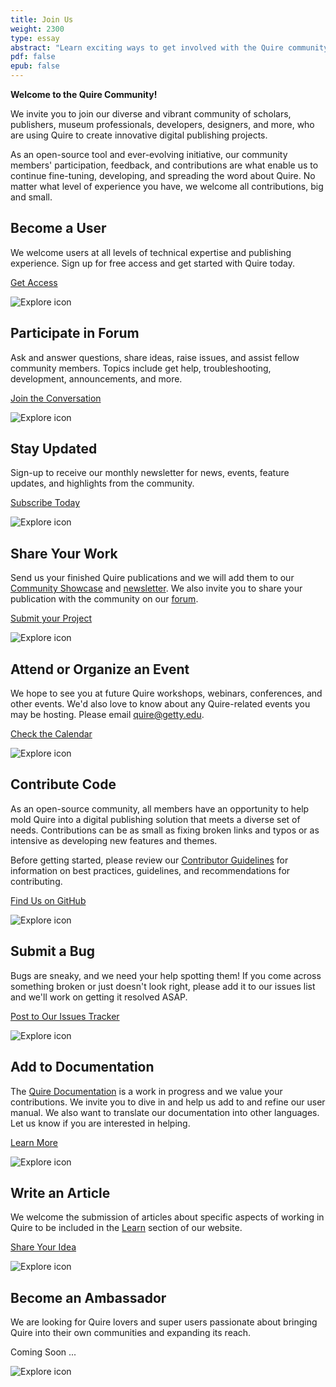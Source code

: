 ```yaml
---
title: Join Us
weight: 2300
type: essay
abstract: "Learn exciting ways to get involved with the Quire community"
pdf: false
epub: false
---
```


**Welcome to the Quire Community!**

We invite you to join our diverse and vibrant community of scholars, publishers, museum professionals, developers, designers, and more, who are using Quire to create innovative digital publishing projects.

As an open-source tool and ever-evolving initiative, our community members' participation, feedback, and contributions are what enable us to continue fine-tuning, developing, and spreading the word about Quire. No matter what level of experience you have, we welcome all contributions, big and small.

<div class="image-list">

## Become a User

We welcome users at all levels of technical expertise and publishing experience. Sign up for free access and get started with Quire today.

<div class="action-button">

[Get Access](https://docs.google.com/forms/d/e/1FAIpQLScKOJEq9ivhwizmdazjuhxBII-s-5SUsnerWmyF8VteeeRBhA/viewform)

</div>

![Explore icon](/img/illustrations/undraw_add_user_ipe3.png)

</div>
<div class="image-list">

## Participate in Forum

Ask and answer questions, share ideas, raise issues, and assist fellow community members. Topics include get help, troubleshooting, development, announcements, and more.

<div class="action-button">

[Join the Conversation](https://github.com/thegetty/quire/discussions)

</div>

![Explore icon](/img/illustrations/undraw_team_chat_y27k.png)

</div>
<div class="image-list">

## Stay Updated

Sign-up to receive our monthly newsletter for news, events, feature updates, and highlights from the community.

<div class="action-button">

[Subscribe Today](https://newsletters.getty.edu/h/t/3482055B10CD0F24)

</div>

![Explore icon](/img/illustrations/undraw_Newsletter_re_wrob.png)

</div>
<div class="image-list">

## Share Your Work

Send us your finished Quire publications and we will add them to our [Community Showcase](/community/community-showcase/) and [newsletter](https://newsletters.getty.edu/h/t/3482055B10CD0F24). We also invite you to share your publication with the community on our [forum](https://github.com/thegetty/quire/discussions/categories/show-tell).

<div class="action-button">

[Submit your Project](https://docs.google.com/forms/d/1R3mOLgsJCw9vx7PQJlVy8w1TRwgxFMWUiOo8TtuSI_A/edit)

</div>

![Explore icon](/img/illustrations/undraw_organize_resume_utk5.png)

</div>
 <div class="image-list">

## Attend or Organize an Event

We hope to see you at future Quire workshops, webinars, conferences, and other events. We'd also love to know about any Quire-related events you may be hosting. Please email [quire@getty.edu](mailto:quire@getty.edu).

<div class="action-button">

[Check the Calendar](/community/news-events/)

</div>

![Explore icon](/img/illustrations/undraw_events_2p66.png)

</div>
<div class="image-list">

## Contribute Code

As an open-source community, all members have an opportunity to help mold Quire into a digital publishing solution that meets a diverse set of needs. Contributions can be as small as fixing broken links and typos or as intensive as developing new features and themes.

Before getting started, please review our [Contributor Guidelines](https://github.com/thegetty/quire/blob/master/CONTRIBUTING.md) for information on best practices, guidelines, and recommendations for contributing.

<div class="action-button">

[Find Us on GitHub](https://github.com/thegetty/quire/)

</div>

![Explore icon](/img/illustrations/undraw_code_typing_7jnv.png)

</div>
<div class="image-list">

## Submit a Bug

Bugs are sneaky, and we need your help spotting them! If you come across something broken or just doesn't look right, please add it to our issues list and we'll work on getting it resolved ASAP.

<div class="action-button">

[Post to Our Issues Tracker](https://github.com/thegetty/quire/issues/)

</div>

![Explore icon](/img/illustrations/undraw_bug_fixing_oc7a.png)

</div>
<div class="image-list">

## Add to Documentation

The [Quire Documentation](/documentation/) is a work in progress and we value your contributions. We invite you to dive in and help us add to and refine our user manual. We also want to translate our documentation into other languages. Let us know if you are interested in helping.

<div class="action-button">

[Learn More](https://github.com/thegetty/quire-docs/blob/main/README.md)

</div>

![Explore icon](/img/illustrations/undraw_add_document_0hek.png)

</div>
<div class="image-list">

## Write an Article

We welcome the submission of articles about specific aspects of working in Quire to be included in the [Learn](/learn/articles-videos/) section of our website.

<div class="action-button">

[Share Your Idea](https://github.com/thegetty/quire/issues/new)

</div>

![Explore icon](/img/illustrations/undraw_Wall_post_re_y78d.png)

</div>
<div class="image-list">

## Become an Ambassador

We are looking for Quire lovers and super users passionate about bringing Quire into their own communities and expanding its reach.

<div class="action-button coming-soon">

Coming Soon ...

</div>

![Explore icon](/img/illustrations/undraw_certification_aif8.png)

</div>
